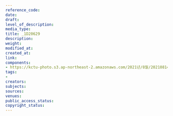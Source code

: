 ```yaml
---
reference_code: 
date: 
draft: 
level_of_description: 
media_type: 
title: _1D20629
description: 
weight: 
modified_at: 
created_at: 
link: 
components:
- https://kctu-photo.s3.ap-northeast-2.amazonaws.com/2021년/8월/20210814_8.15+전국노동자대회/_1D20629.jpg
tags:
- 
creators: 
subjects: 
sources: 
venues: 
public_access_status: 
copyright_status: 
---
```


